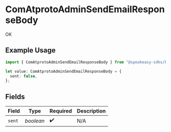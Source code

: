 # ComAtprotoAdminSendEmailResponseBody

OK

## Example Usage

```typescript
import { ComAtprotoAdminSendEmailResponseBody } from "@speakeasy-sdks/bluesky/models/operations";

let value: ComAtprotoAdminSendEmailResponseBody = {
  sent: false,
};
```

## Fields

| Field              | Type               | Required           | Description        |
| ------------------ | ------------------ | ------------------ | ------------------ |
| `sent`             | *boolean*          | :heavy_check_mark: | N/A                |